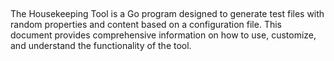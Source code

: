 ## 
The Housekeeping Tool is a Go program designed to generate test files with random properties and content based on a configuration file. This document provides comprehensive information on how to use, customize, and understand the functionality of the tool.
